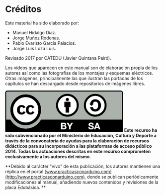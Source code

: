
# Créditos

Este material ha sido elaborado por:

- Manuel Hidalgo Díaz.
- Jorge Muñoz Rodenas.
- Pablo Evaristo García Palacios.
- Jorge Luis Loza Luis.

Revisado 2017 por CATEDU (Javier Quintana Peiró).

Los vídeos que aparecen en este manual son de elaboración propia de los autores así como las fotografías de los montajes y esquemas eléctricos. Otras imágenes, principalmente las que ilustran las portadas de los capítulos se han descargado desde repositorios de imágenes libres. 

![](img/ccbysa.png)
**Este recurso ha sido subvencionado por el Ministerio de Educación, Cultura y Deporte a través de la convocatoria de ayudas para la elaboración de recursos didácticos para su incorporación a las plataformas de acceso público 2014. Todas las actuaciones descritas en este recurso comprometen exclusivamente a los autores del mismo.**

**Debido al carácter "vivo" de esta publicación, los autores mantienen una réplica en el portal [www.practicasconarduino.com](http://www.practicasconarduino.com)  donde se publican periódicamente modificaciones al manual, añadiendo nuevos contenidos y revisiones de la placa Edubásica. **



